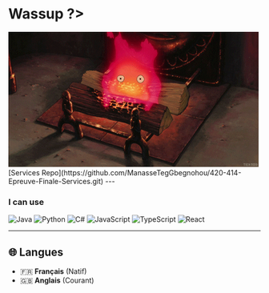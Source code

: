 <div align="left">
  <h1>Wassup ?></h1>
  
  <img src="calcifer.gif" width="auto">
</div>
[Services Repo](https://github.com/ManasseTegGbegnohou/420-414-Epreuve-Finale-Services.git)
---

### **I can use**
![Java](https://img.shields.io/badge/Java-ED8B00?style=for-the-badge&logo=java&logoColor=white)
![Python](https://img.shields.io/badge/Python-3776AB?style=for-the-badge&logo=python&logoColor=white)
![C#](https://img.shields.io/badge/C%23-239120?style=for-the-badge&logo=c-sharp&logoColor=white)
![JavaScript](https://img.shields.io/badge/JavaScript-F7DF1E?style=for-the-badge&logo=javascript&logoColor=black)
![TypeScript](https://img.shields.io/badge/TypeScript-007ACC?style=for-the-badge&logo=typescript&logoColor=white)
![React](https://img.shields.io/badge/React-20232A?style=for-the-badge&logo=react&logoColor=61DAFB)

---

## 🌐 Langues

- 🇫🇷 **Français** (Natif)
- 🇬🇧 **Anglais** (Courant)
